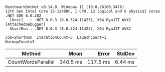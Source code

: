```

BenchmarkDotNet v0.14.0, Windows 11 (10.0.26100.3476)
12th Gen Intel Core i5-12400F, 1 CPU, 12 logical and 6 physical cores
.NET SDK 8.0.202
  [Host]   : .NET 8.0.3 (8.0.324.11423), X64 RyuJIT AVX2 [AttachedDebugger]
  ShortRun : .NET 8.0.3 (8.0.324.11423), X64 RyuJIT AVX2

Job=ShortRun  IterationCount=3  LaunchCount=1  
WarmupCount=3  

```
| Method             | Mean     | Error    | StdDev  |
|------------------- |---------:|---------:|--------:|
| CountWordsParallel | 340.5 ms | 117.5 ms | 6.44 ms |
